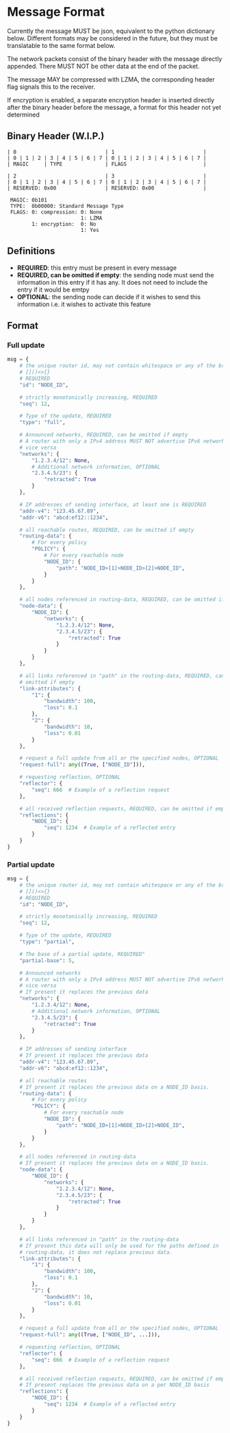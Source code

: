# Message Format

Currently the message MUST be json, equivalent to the python dictionary below.
Different formats may be considered in the future, but they must be translatable
to the same format below.

The network packets consist of the binary header with the message directly
appended. There MUST NOT be other data at the end of the packet.

The message MAY be compressed with LZMA, the corresponding header flag signals
this to the receiver.

If encryption is enabled, a separate encryption header is inserted directly
after the binary header before the message, a format for this header not yet
determined

## Binary Header (W.I.P.)
```text
| 0                             | 1                             |
| 0 | 1 | 2 | 3 | 4 | 5 | 6 | 7 | 0 | 1 | 2 | 3 | 4 | 5 | 6 | 7 |
| MAGIC     | TYPE              | FLAGS                         |

| 2                             | 3                             |
| 0 | 1 | 2 | 3 | 4 | 5 | 6 | 7 | 0 | 1 | 2 | 3 | 4 | 5 | 6 | 7 |
| RESERVED: 0x00                | RESERVED: 0x00                |

 MAGIC: 0b101
 TYPE:  0b00000: Standard Message Type
 FLAGS: 0: compression: 0: None
                        1: LZMA
        1: encryption:  0: No
                        1: Yes
```

## Definitions

* **REQUIRED**: this entry must be present in every message
* **REQUIRED, can be omitted if empty**: the sending node must send the
  information in this entry if it has any. It does not need to include the entry
  if it would be emtpy
* **OPTIONAL**: the sending node can decide if it wishes to send this
  information i.e. it wishes to activate this feature

## Format

### Full update

```python
msg = {
    # the unique router id, may not contain whitespace or any of the brackets:
    # []()<>{}
    # REQUIRED
    "id": "NODE_ID",

    # strictly monotonically increasing, REQUIRED
    "seq": 12,

    # Type of the update, REQUIRED
    "type": "full",

    # Announced networks, REQUIRED, can be omitted if empty
    # A router with only a IPv4 address MUST NOT advertise IPv6 networks and
    # vice versa
    "networks": {
        "1.2.3.4/12": None,
        # Additional network information, OPTIONAL
        "2.3.4.5/23": {
            "retracted": True
        }
    },

    # IP addresses of sending interface, at least one is REQUIRED
    "addr-v4": "123.45.67.89",
    "addr-v6": "abcd:ef12::1234",

    # all reachable routes, REQUIRED, can be omitted if empty
    "routing-data": {
        # For every policy
        "POLICY": {
            # For every reachable node
            "NODE_ID": {
                "path": "NODE_ID>[1]>NODE_ID>[2]>NODE_ID",
            }
        }
    },

    # all nodes referenced in routing-data, REQUIRED, can be omitted if empty
    "node-data": {
        "NODE_ID": {
            "networks": {
                "1.2.3.4/12": None,
                "2.3.4.5/23": {
                    "retracted": True
                }
            }
        }
    },

    # all links referenced in "path" in the routing-data, REQUIRED, can be
    # omitted if empty
    "link-attributes": {
        "1": {
            "bandwidth": 100,
            "loss": 0.1
        },
        "2": {
            "bandwidth": 10,
            "loss": 0.01
        }
    },

    # request a full update from all or the specified nodes, OPTIONAL
    "request-full": any((True, ["NODE_ID"])),

    # requesting reflection, OPTIONAL
    "reflector": {
        "seq": 666  # Example of a reflection request
    },

    # all received reflection requests, REQUIRED, can be omitted if empty
    "reflections": {
        "NODE_ID": {
            "seq": 1234  # Example of a reflected entry
        }
    }
}
```

### Partial update

```python
msg = {
    # the unique router id, may not contain whitespace or any of the brackets:
    # []()<>{}
    # REQUIRED
    "id": "NODE_ID",

    # strictly monotonically increasing, REQUIRED
    "seq": 12,

    # Type of the update, REQUIRED
    "type": "partial",

    # The base of a partial update, REQUIRED"
    "partial-base": 5,

    # Announced networks
    # A router with only a IPv4 address MUST NOT advertise IPv6 networks and
    # vice versa
    # If present it replaces the previous data
    "networks": {
        "1.2.3.4/12": None,
        # Additional network information, OPTIONAL
        "2.3.4.5/23": {
            "retracted": True
        }
    },

    # IP addresses of sending interface
    # If present it replaces the previous data
    "addr-v4": "123.45.67.89",
    "addr-v6": "abcd:ef12::1234",

    # all reachable routes
    # If present it replaces the previous data on a NODE_ID basis.
    "routing-data": {
        # For every policy
        "POLICY": {
            # For every reachable node
            "NODE_ID": {
                "path": "NODE_ID>[1]>NODE_ID>[2]>NODE_ID",
            }
        }
    },

    # all nodes referenced in routing-data
    # If present it replaces the previous data on a NODE_ID basis.
    "node-data": {
        "NODE_ID": {
            "networks": {
                "1.2.3.4/12": None,
                "2.3.4.5/23": {
                    "retracted": True
                }
            }
        }
    },

    # all links referenced in "path" in the routing-data
    # If present this data will only be used for the paths defined in
    # routing-data, it does not replace previous data.
    "link-attributes": {
        "1": {
            "bandwidth": 100,
            "loss": 0.1
        },
        "2": {
            "bandwidth": 10,
            "loss": 0.01
        }
    },

    # request a full update from all or the specified nodes, OPTIONAL
    "request-full": any((True, ["NODE_ID", ...])),

    # requesting reflection, OPTIONAL
    "reflector": {
        "seq": 666  # Example of a reflection request
    },

    # all received reflection requests, REQUIRED, can be omitted if empty
    # If present replaces the previous data on a per NODE_ID basis
    "reflections": {
        "NODE_ID": {
            "seq": 1234  # Example of a reflected entry
        }
    }
}
```
